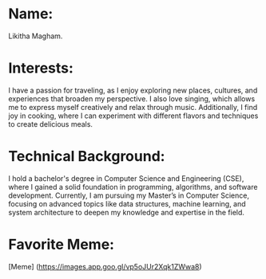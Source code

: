 # Name:
 Likitha Magham.

# Interests:
 I have a passion for traveling, as I enjoy exploring new places, cultures, and experiences that broaden my perspective. I also love singing, which allows me to express myself creatively and relax through music. Additionally, I find joy in cooking, where I can experiment with different flavors and techniques to create delicious meals.

# Technical Background: 
 I hold a bachelor's degree in Computer Science and Engineering (CSE), where I gained a solid foundation in programming, algorithms, and software development. Currently, I am pursuing my Master’s in Computer Science, focusing on advanced topics like data structures, machine learning, and system architecture to deepen my knowledge and expertise in the field. 

# Favorite Meme:
  [Meme] (https://images.app.goo.gl/vp5oJUr2Xqk1ZWwa8)

